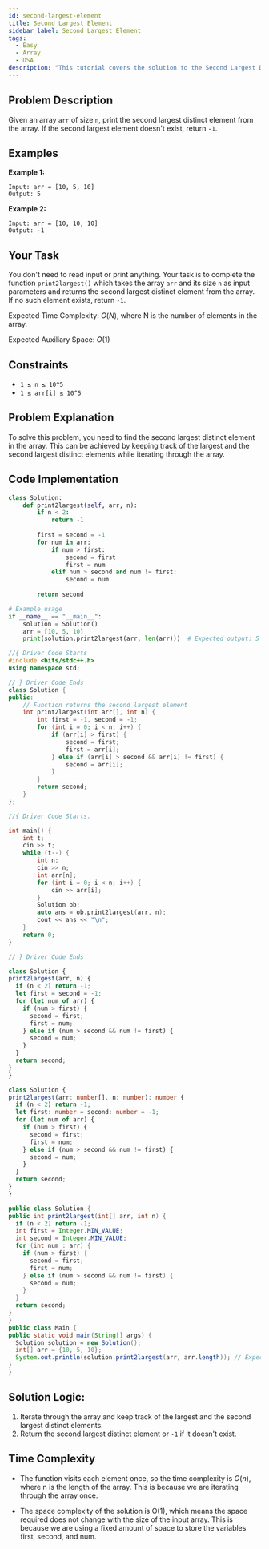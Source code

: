 ```yaml
---
id: second-largest-element
title: Second Largest Element
sidebar_label: Second Largest Element
tags:
  - Easy
  - Array
  - DSA
description: "This tutorial covers the solution to the Second Largest Distinct Element problem from the GeeksforGeeks."
---
```


## Problem Description

Given an array `arr` of size `n`, print the second largest distinct element from the array. If the second largest element doesn't exist, return `-1`.

## Examples

**Example 1:**
```
Input: arr = [10, 5, 10]
Output: 5
```

**Example 2:**
```
Input: arr = [10, 10, 10]
Output: -1
```

## Your Task

You don't need to read input or print anything. Your task is to complete the function `print2largest()` which takes the array `arr` and its size `n` as input parameters and returns the second largest distinct element from the array. If no such element exists, return `-1`.

Expected Time Complexity: $O(N)$, where N is the number of elements in the array.

Expected Auxiliary Space: $O(1)$

## Constraints

* `1 ≤ n ≤ 10^5`
* `1 ≤ arr[i] ≤ 10^5`

## Problem Explanation

To solve this problem, you need to find the second largest distinct element in the array. This can be achieved by keeping track of the largest and the second largest distinct elements while iterating through the array.

## Code Implementation

<Tabs>
  <TabItem value="Python" label="Python" default>
  <SolutionAuthor name="@Ishitamukherjee2004"/>

  ```python
  class Solution:
      def print2largest(self, arr, n):
          if n < 2:
              return -1
          
          first = second = -1
          for num in arr:
              if num > first:
                  second = first
                  first = num
              elif num > second and num != first:
                  second = num
          
          return second

  # Example usage
  if __name__ == "__main__":
      solution = Solution()
      arr = [10, 5, 10]
      print(solution.print2largest(arr, len(arr)))  # Expected output: 5
  ```

  </TabItem>
  <TabItem value="C++" label="C++">
  <SolutionAuthor name="@Ishitamukherjee2004"/>

  ```cpp
  //{ Driver Code Starts
  #include <bits/stdc++.h>
  using namespace std;

  // } Driver Code Ends
  class Solution {
  public:
      // Function returns the second largest element
      int print2largest(int arr[], int n) {
          int first = -1, second = -1;
          for (int i = 0; i < n; i++) {
              if (arr[i] > first) {
                  second = first;
                  first = arr[i];
              } else if (arr[i] > second && arr[i] != first) {
                  second = arr[i];
              }
          }
          return second;
      }
  };

  //{ Driver Code Starts.

  int main() {
      int t;
      cin >> t;
      while (t--) {
          int n;
          cin >> n;
          int arr[n];
          for (int i = 0; i < n; i++) {
              cin >> arr[i];
          }
          Solution ob;
          auto ans = ob.print2largest(arr, n);
          cout << ans << "\n";
      }
      return 0;
  }

  // } Driver Code Ends
  ```

  </TabItem>

  <TabItem value="Javascript" label="Javascript" default>
  <SolutionAuthor name="@Ishitamukherjee2004"/>

  ```javascript
  class Solution {
  print2largest(arr, n) {
    if (n < 2) return -1;
    let first = second = -1;
    for (let num of arr) {
      if (num > first) {
        second = first;
        first = num;
      } else if (num > second && num != first) {
        second = num;
      }
    }
    return second;
  }
}

  ```

  </TabItem>

  <TabItem value="Typescript" label="Typescript" default>
  <SolutionAuthor name="@Ishitamukherjee2004"/>

  ```typescript
  class Solution {
  print2largest(arr: number[], n: number): number {
    if (n < 2) return -1;
    let first: number = second: number = -1;
    for (let num of arr) {
      if (num > first) {
        second = first;
        first = num;
      } else if (num > second && num != first) {
        second = num;
      }
    }
    return second;
  }
}

  ```

  </TabItem>

  <TabItem value="Java" label="Java" default>
  <SolutionAuthor name="@Ishitamukherjee2004"/>

  ```java
 public class Solution {
  public int print2largest(int[] arr, int n) {
    if (n < 2) return -1;
    int first = Integer.MIN_VALUE;
    int second = Integer.MIN_VALUE;
    for (int num : arr) {
      if (num > first) {
        second = first;
        first = num;
      } else if (num > second && num != first) {
        second = num;
      }
    }
    return second;
  }
}
public class Main {
  public static void main(String[] args) {
    Solution solution = new Solution();
    int[] arr = {10, 5, 10};
    System.out.println(solution.print2largest(arr, arr.length)); // Expected output: 5
  }
}

  ```

  </TabItem>
</Tabs>


## Solution Logic:

1. Iterate through the array and keep track of the largest and the second largest distinct elements.
2. Return the second largest distinct element or `-1` if it doesn't exist.

## Time Complexity

* The function visits each element once, so the time complexity is $O(n)$, where n is the length of the array. This is because we are iterating through the array once.

* The space complexity of the solution is O(1), which means the space required does not change with the size of the input array. This is because we are using a fixed amount of space to store the variables first, second, and num.

